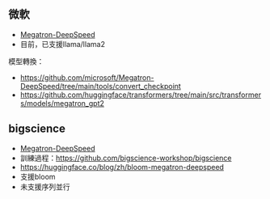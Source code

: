 

## 微軟
- [Megatron-DeepSpeed](https://github.com/microsoft/Megatron-DeepSpeed)
- 目前，已支援llama/llama2


模型轉換：
- https://github.com/microsoft/Megatron-DeepSpeed/tree/main/tools/convert_checkpoint
- https://github.com/huggingface/transformers/tree/main/src/transformers/models/megatron_gpt2

## bigscience

- [Megatron-DeepSpeed](https://github.com/bigscience-workshop/Megatron-DeepSpeed)
- 訓練過程：https://github.com/bigscience-workshop/bigscience
- https://huggingface.co/blog/zh/bloom-megatron-deepspeed
- 支援bloom
- 未支援序列並行



